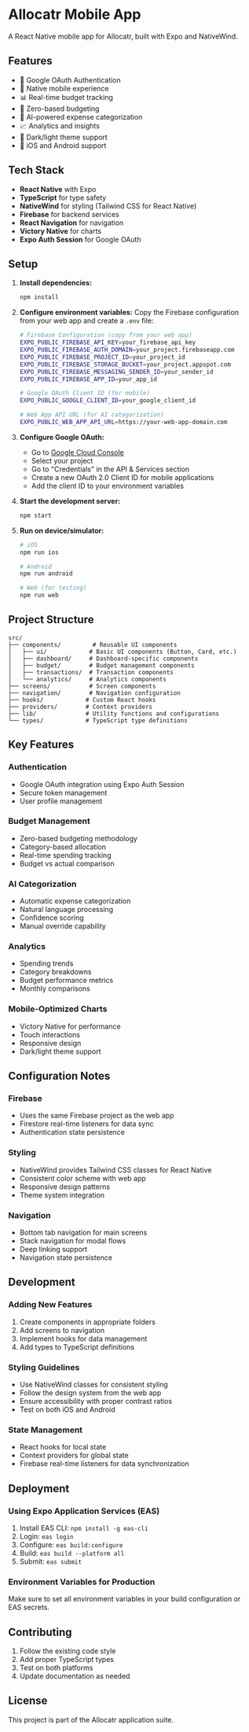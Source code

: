 # Allocatr Mobile App

A React Native mobile app for Allocatr, built with Expo and NativeWind.

## Features

- 🔐 Google OAuth Authentication
- 📱 Native mobile experience
- 📊 Real-time budget tracking
- 🎯 Zero-based budgeting
- 🤖 AI-powered expense categorization
- 📈 Analytics and insights
- 🌙 Dark/light theme support
- 📱 iOS and Android support

## Tech Stack

- **React Native** with Expo
- **TypeScript** for type safety
- **NativeWind** for styling (Tailwind CSS for React Native)
- **Firebase** for backend services
- **React Navigation** for navigation
- **Victory Native** for charts
- **Expo Auth Session** for Google OAuth

## Setup

1. **Install dependencies:**
   ```bash
   npm install
   ```

2. **Configure environment variables:**
   Copy the Firebase configuration from your web app and create a `.env` file:
   ```bash
   # Firebase Configuration (copy from your web app)
   EXPO_PUBLIC_FIREBASE_API_KEY=your_firebase_api_key
   EXPO_PUBLIC_FIREBASE_AUTH_DOMAIN=your_project.firebaseapp.com
   EXPO_PUBLIC_FIREBASE_PROJECT_ID=your_project_id
   EXPO_PUBLIC_FIREBASE_STORAGE_BUCKET=your_project.appspot.com
   EXPO_PUBLIC_FIREBASE_MESSAGING_SENDER_ID=your_sender_id
   EXPO_PUBLIC_FIREBASE_APP_ID=your_app_id

   # Google OAuth Client ID (for mobile)
   EXPO_PUBLIC_GOOGLE_CLIENT_ID=your_google_client_id

   # Web App API URL (for AI categorization)
   EXPO_PUBLIC_WEB_APP_API_URL=https://your-web-app-domain.com
   ```

3. **Configure Google OAuth:**
   - Go to [Google Cloud Console](https://console.cloud.google.com/)
   - Select your project
   - Go to "Credentials" in the API & Services section
   - Create a new OAuth 2.0 Client ID for mobile applications
   - Add the client ID to your environment variables

4. **Start the development server:**
   ```bash
   npm start
   ```

5. **Run on device/simulator:**
   ```bash
   # iOS
   npm run ios

   # Android
   npm run android

   # Web (for testing)
   npm run web
   ```

## Project Structure

```
src/
├── components/         # Reusable UI components
│   ├── ui/            # Basic UI components (Button, Card, etc.)
│   ├── dashboard/     # Dashboard-specific components
│   ├── budget/        # Budget management components
│   ├── transactions/  # Transaction components
│   └── analytics/     # Analytics components
├── screens/           # Screen components
├── navigation/        # Navigation configuration
├── hooks/            # Custom React hooks
├── providers/        # Context providers
├── lib/              # Utility functions and configurations
└── types/            # TypeScript type definitions
```

## Key Features

### Authentication
- Google OAuth integration using Expo Auth Session
- Secure token management
- User profile management

### Budget Management
- Zero-based budgeting methodology
- Category-based allocation
- Real-time spending tracking
- Budget vs actual comparison

### AI Categorization
- Automatic expense categorization
- Natural language processing
- Confidence scoring
- Manual override capability

### Analytics
- Spending trends
- Category breakdowns
- Budget performance metrics
- Monthly comparisons

### Mobile-Optimized Charts
- Victory Native for performance
- Touch interactions
- Responsive design
- Dark/light theme support

## Configuration Notes

### Firebase
- Uses the same Firebase project as the web app
- Firestore real-time listeners for data sync
- Authentication state persistence

### Styling
- NativeWind provides Tailwind CSS classes for React Native
- Consistent color scheme with web app
- Responsive design patterns
- Theme system integration

### Navigation
- Bottom tab navigation for main screens
- Stack navigation for modal flows
- Deep linking support
- Navigation state persistence

## Development

### Adding New Features
1. Create components in appropriate folders
2. Add screens to navigation
3. Implement hooks for data management
4. Add types to TypeScript definitions

### Styling Guidelines
- Use NativeWind classes for consistent styling
- Follow the design system from the web app
- Ensure accessibility with proper contrast ratios
- Test on both iOS and Android

### State Management
- React hooks for local state
- Context providers for global state
- Firebase real-time listeners for data synchronization

## Deployment

### Using Expo Application Services (EAS)
1. Install EAS CLI: `npm install -g eas-cli`
2. Login: `eas login`
3. Configure: `eas build:configure`
4. Build: `eas build --platform all`
5. Submit: `eas submit`

### Environment Variables for Production
Make sure to set all environment variables in your build configuration or EAS secrets.

## Contributing

1. Follow the existing code style
2. Add proper TypeScript types
3. Test on both platforms
4. Update documentation as needed

## License

This project is part of the Allocatr application suite.
